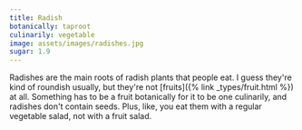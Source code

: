 ```yaml
---
title: Radish
botanically: taproot
culinarily: vegetable
image: assets/images/radishes.jpg
sugar: 1.9
---
```

Radishes are the main roots of radish plants that people eat. I guess they're kind of roundish usually, but they're not [fruits]({% link _types/fruit.html %}) at all. Something has to be a fruit botanically for it to be one culinarily, and radishes don't contain seeds. Plus, like, you eat them with a regular vegetable salad, not with a fruit salad.